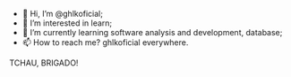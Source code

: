 - 👋 Hi, I’m @ghlkoficial;
- 👀 I’m interested in learn;
- 🌱 I’m currently learning software analysis and development, database;
- 📫 How to reach me? ghlkoficial everywhere.

TCHAU, BRIGADO!
